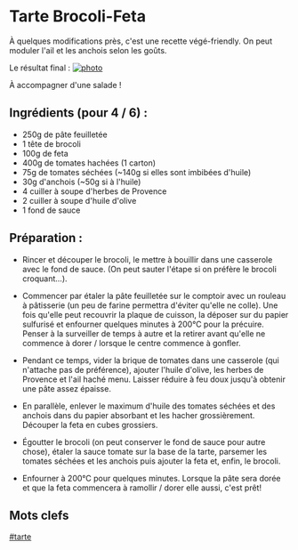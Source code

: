 Tarte Brocoli-Feta
==============

À quelques modifications près, c'est une recette végé-friendly.
On peut moduler l'ail et les anchois selon les goûts.

Le résultat final :
[![photo](https://farm6.staticflickr.com/5589/15305496031_2730c4fdec_z_d.jpg)](https://secure.flickr.com/photos/eisaru/15305496031/)

À accompagner d'une salade !

Ingrédients (pour 4 / 6) :
-------------

- 250g de pâte feuilletée
- 1 tête de brocoli
- 100g de feta
- 400g de tomates hachées (1 carton)
- 75g de tomates séchées (~140g si elles sont imbibées d'huile)
- 30g d'anchois (~50g si à l'huile)
- 4 cuiller à soupe d'herbes de Provence
- 2 cuiller à soupe d'huile d'olive
- 1 fond de sauce

Préparation :
-------------

- Rincer et découper le brocoli, le mettre à bouillir dans une casserole
avec le fond de sauce. (On peut sauter l'étape si on préfère le brocoli
croquant...).

- Commencer par étaler la pâte feuilletée sur le comptoir avec un rouleau
à pâtisserie (un peu de farine permettra d'éviter qu'elle ne colle). Une
fois qu'elle peut recouvrir la plaque de cuisson, la déposer sur du papier
sulfurisé et enfourner quelques minutes à 200°C pour la précuire. Penser
à la surveiller de temps à autre et la retirer avant qu'elle ne commence
à dorer / lorsque le centre commence à gonfler.

- Pendant ce temps, vider la brique de tomates dans une casserole (qui
n'attache pas de préférence), ajouter l'huile d'olive, les herbes de
Provence et l'ail haché menu. Laisser réduire à feu doux jusqu'à obtenir
une pâte assez épaisse.

- En parallèle, enlever le maximum d'huile des tomates séchées et des anchois
dans du papier absorbant et les hacher grossièrement. Découper la feta en
cubes grossiers.

- Égoutter le brocoli (on peut conserver le fond de sauce pour autre chose),
étaler la sauce tomate sur la base de la tarte, parsemer les tomates séchées
et les anchois puis ajouter la feta et, enfin, le brocoli.

- Enfourner à 200°C pour quelques minutes. Lorsque la pâte sera dorée et
que la feta commencera à ramollir / dorer elle aussi, c'est prêt!

Mots clefs
----------

[#tarte](index.tarte.html)
